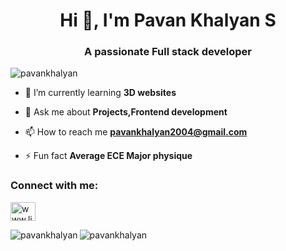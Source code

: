 <h1 align="center">Hi 👋, I'm Pavan Khalyan S</h1>
<h3 align="center">A passionate Full stack developer</h3>

<p align="left"> <img src="https://komarev.com/ghpvc/?username=pavankhalyan&label=Profile%20views&color=0e75b6&style=flat" alt="pavankhalyan" /> </p>

- 🌱 I’m currently learning **3D websites**

- 💬 Ask me about **Projects,Frontend development**

- 📫 How to reach me **pavankhalyan2004@gmail.com**

- ⚡ Fun fact **Average ECE Major physique**

<h3 align="left">Connect with me:</h3>
<p align="left">
<a href="https://linkedin.com/in/www.linkedin.com/in/pavan-khalyan-478a33259" target="blank"><img align="center" src="https://raw.githubusercontent.com/rahuldkjain/github-profile-readme-generator/master/src/images/icons/Social/linked-in-alt.svg" alt="www.linkedin.com/in/pavan-khalyan-478a33259" height="30" width="40" /></a>
</p>



<p><img align="left" src="https://github-readme-stats.vercel.app/api/top-langs?username=pavankhalyan&show_icons=true&locale=en&layout=compact" alt="pavankhalyan" /></p>

<p><img align="center" src="https://github-readme-streak-stats.herokuapp.com/?user=pavankhalyan&" alt="pavankhalyan" /></p>
   

<!---
pavankhalyan/pavankhalyan is a ✨ special ✨ repository because its `README.md` (this file) appears on your GitHub profile.
You can click the Preview link to take a look at your changes.
--->
